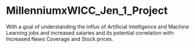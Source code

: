 # MillenniumxWICC_Jen_1_Project
With a goal of understanding the influx of Artificial Intelligence and Machine Learning jobs and increased salaries and its potential correlation with: Increased News Coverage and Stock prices.
